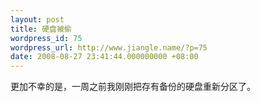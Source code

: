 ```yaml
---
layout: post
title: 硬盘被偷
wordpress_id: 75
wordpress_url: http://www.jiangle.name/?p=75
date: 2008-08-27 23:41:44.000000000 +08:00
---
```

更加不幸的是，一周之前我刚刚把存有备份的硬盘重新分区了。
